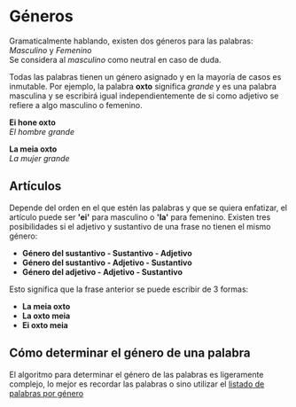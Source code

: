 # Géneros
Gramaticalmente hablando, existen dos géneros para las palabras: _Masculino_ y _Femenino_<br>
Se considera al _masculino_ como neutral en caso de duda.

Todas las palabras tienen un género asignado y en la mayoría de casos es inmutable. Por ejemplo, la palabra **oxto** significa _grande_ y es una palabra masculina y se escribirá igual independientemente de si como adjetivo se refiere a algo masculino o femenino.

**Ei hone oxto**<br>
_El hombre grande_

**La meia oxto**<br>
_La mujer grande_

## Artículos
Depende del orden en el que estén las palabras y que se quiera enfatizar, el artículo puede ser **'ei'** para masculino o **'la'** para femenino. Existen tres posibilidades si el adjetivo y sustantivo de una frase no tienen el mismo género:

- **Género del sustantivo - Sustantivo - Adjetivo**
- **Género del sustantivo - Adjetivo - Sustantivo**
- **Género del adjetivo - Adjetivo - Sustantivo**

Esto significa que la frase anterior se puede escribir de 3 formas:

- **La meia oxto**<br>
- **La oxto meia**<br>
- **Ei oxto meia**<br>

## Cómo determinar el género de una palabra
El algoritmo para determinar el género de las palabras es ligeramente complejo, lo mejor es recordar las palabras o sino utilizar el [listado de palabras por género](https://github.com/AntikoreDev/aidanish/blob/main/lexicon/genders.txt)